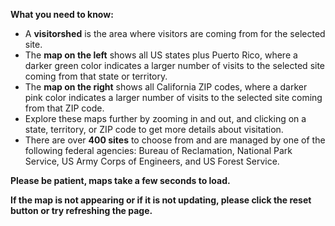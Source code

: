  **What you need to know:**
- A **visitorshed** is the area where visitors are coming from for the selected site.
- The **map on the left** shows all US states plus Puerto Rico, where a darker green color indicates a larger number of visits to the selected site coming from that state or territory.
- The **map on the right** shows all California ZIP codes, where a darker pink color indicates a larger number of visits to the selected site coming from that ZIP code.
- Explore these maps further by zooming in and out, and clicking on a state, territory, or ZIP code to get more details about visitation.
- There are over **400 sites** to choose from and are managed by one of the following federal agencies: Bureau of Reclamation, National Park Service, US Army Corps of Engineers, and US Forest Service.

**Please be patient, maps take a few seconds to load.**

**If the map is not appearing or if it is not updating, please click the reset button or try refreshing the page.**
